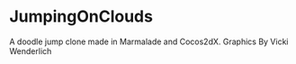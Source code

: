 JumpingOnClouds
===============

A doodle jump clone made in Marmalade and Cocos2dX. 
Graphics By Vicki Wenderlich
